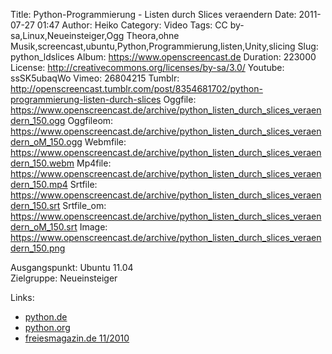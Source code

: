 Title: Python-Programmierung - Listen durch Slices veraendern
Date: 2011-07-27 01:47
Author: Heiko
Category: Video
Tags: CC by-sa,Linux,Neueinsteiger,Ogg Theora,ohne Musik,screencast,ubuntu,Python,Programmierung,listen,Unity,slicing
Slug: python_ldslices
Album: https://www.openscreencast.de
Duration: 223000
License: http://creativecommons.org/licenses/by-sa/3.0/
Youtube: ssSK5ubaqWo
Vimeo: 26804215
Tumblr: http://openscreencast.tumblr.com/post/8354681702/python-programmierung-listen-durch-slices
Oggfile: https://www.openscreencast.de/archive/python_listen_durch_slices_veraendern_150.ogg
Oggfileom: https://www.openscreencast.de/archive/python_listen_durch_slices_veraendern_oM_150.ogg
Webmfile: https://www.openscreencast.de/archive/python_listen_durch_slices_veraendern_150.webm
Mp4file: https://www.openscreencast.de/archive/python_listen_durch_slices_veraendern_150.mp4
Srtfile: https://www.openscreencast.de/archive/python_listen_durch_slices_veraendern_150.srt
Srtfile_om: https://www.openscreencast.de/archive/python_listen_durch_slices_veraendern_oM_150.srt
Image: https://www.openscreencast.de/archive/python_listen_durch_slices_veraendern_150.png

Ausgangspunkt: Ubuntu 11.04  
Zielgruppe: Neueinsteiger  

Links:

  * [python.de](http://www.python.de "Link zu Python.de")
  * [python.org](http://www.python.org "Link zu Python.org")
  * [freiesmagazin.de 11/2010](http://www.freiesmagazin.de/freiesMagazin-2010-11 "Link zu freiesmagazin.de")

